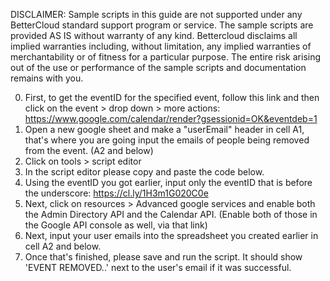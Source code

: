 DISCLAIMER: Sample scripts in this guide are not supported under any BetterCloud standard support program or service. The sample scripts are provided AS IS without warranty of any kind. Bettercloud disclaims all implied warranties including, without limitation, any implied warranties of merchantability or of fitness for a particular purpose. The entire risk arising out of the use or performance of the sample scripts and documentation remains with you.

0) First, to get the eventID for the specified event, follow this link and then click on the event > drop down > more actions: https://www.google.com/calendar/render?gsessionid=OK&eventdeb=1
1) Open a new google sheet and make a "userEmail" header in cell A1, that's where you are going input the emails of people being removed from the event. (A2 and below)
2) Click on tools > script editor
3) In the script editor please copy and paste the code below. 
4) Using the eventID you got earlier, input only the eventID that is before the underscore: https://cl.ly/1H3m1G020C0e
5) Next, click on resources > Advanced google services and enable both the Admin Directory API and the Calendar API. (Enable both of those in the Google API console as well, via that link) 
6) Next, input your user emails into the spreadsheet you created earlier in cell A2 and below.
7) Once that's finished, please save and run the script. It should show 'EVENT REMOVED..' next to the user's email if it was successful.
